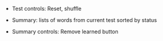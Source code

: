 

- Test controls: Reset, shuffle

- Summary: lists of words from current test sorted by status
- Summary controls: Remove learned button
